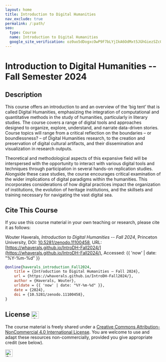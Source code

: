 ```yaml
---
layout: home
title: Introduction to Digital Humanities
nav_exclude: true
permalink: /:path/
seo:
  type: Course
  name: Introduction to Digital Humanities
  google_site_verification: oz0uo5dDogxcOwP9F7bLYjIkA6OdMxt5JGhGiezSZcQ
---
```


# Introduction to Digital Humanities -- Fall Semester 2024

## Description

This course offers an introduction to and an overview of the ‘big tent’ that is called Digital Humanities, emphasizing the integration of computational and quantitative methods in the study of humanities, particularly in literary studies. The course covers a range of digital tools and approaches designed to organize, explore, understand, and narrate data-driven stories. Course topics will range from a critical reflection on the boundaries – or boundlessness? – of Digital Humanities research, to the creation and preservation of digital cultural artifacts, and their dissemination and visualization in research outputs. 

Theoretical and methodological aspects of this expansive field will be interspersed with the opportunity to interact with various digital tools and techniques through participation in several hands-on replication studies. Alongside these case studies, the course encourages critical examination of the wider implications of digital paradigms within the humanities. This incorporates considerations of how digital practices impact the organization of institutions, the evolution of heritage institutions, and the skillsets and training necessary for navigating the vast digital sea.

## Cite This Course

If you use this course material in your own teaching or research, please cite it as follows:

Wouter Haverals, _Introduction to Digital Humanities -- Fall 2024_, Princeton University, DOI: [10.5281/zenodo.11100458](https://doi.org/10.5281/zenodo.11100458), URL: [https://whaverals.github.io/IntroDH-Fall2024/](https://whaverals.github.io/IntroDH-Fall2024/), Accessed: {{ 'now' | date: "%Y-%m-%d" }}

```bibtex
@online{haverals_introduction_Fall2024,
	title = {Introduction to Digital Humanities – Fall 2024},
	url = {https://whaverals.github.io/IntroDH-Fall2024/},
	author = {Haverals, Wouter},
	urldate = {{ 'now' | date: "%Y-%m-%d" }},
	date = {2024},
	doi = {10.5281/zenodo.11100458},
}
```

## License <img src="assets/ccheart_red.svg" alt="Creative Commons License Heart" style="height: 24px; vertical-align: middle;"/> 

The course material is freely shared under a [Creative Commons Attribution-NonCommercial 4.0 International License](https://creativecommons.org/licenses/by-nc/4.0/). You are welcome to use and adapt these resources non-commercially, provided you give appropriate credit (see below).

<img src="assets/by-nc.eu.svg" alt="Creative Commons License Logo" style="height: 24px; vertical-align: middle;"/>